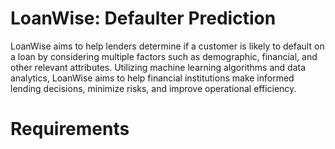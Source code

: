 # LoanWise: Defaulter Prediction
LoanWise aims to help lenders determine if a customer is likely to default on a loan by considering multiple
factors such as demographic, financial, and other relevant attributes. Utilizing machine learning algorithms and data analytics, LoanWise aims to help financial institutions make 
informed lending decisions, minimize risks, and improve operational efficiency.

# Requirements
